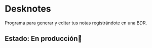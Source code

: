# Desknotes
Programa para generar y editar tus notas registrándote en una BDR.
## Estado: En producción🔧
